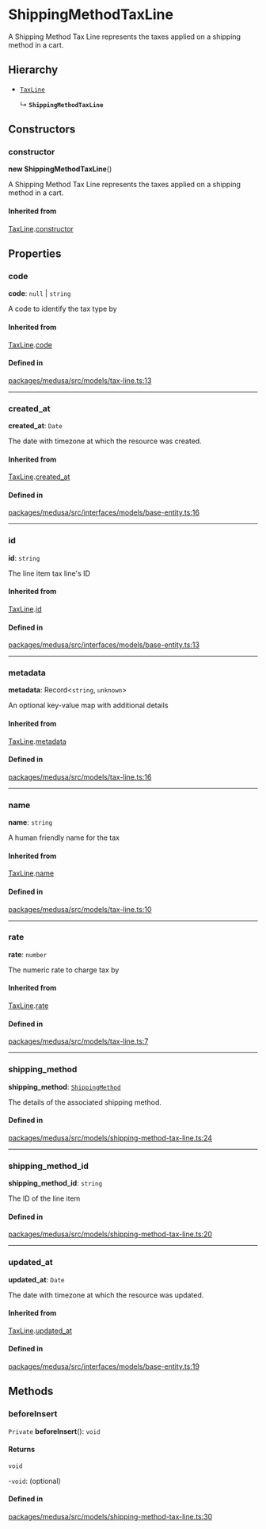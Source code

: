 # ShippingMethodTaxLine

A Shipping Method Tax Line represents the taxes applied on a shipping method in a cart.

## Hierarchy

- [`TaxLine`](TaxLine.md)

  ↳ **`ShippingMethodTaxLine`**

## Constructors

### constructor

**new ShippingMethodTaxLine**()

A Shipping Method Tax Line represents the taxes applied on a shipping method in a cart.

#### Inherited from

[TaxLine](TaxLine.md).[constructor](TaxLine.md#constructor)

## Properties

### code

 **code**: ``null`` \| `string`

A code to identify the tax type by

#### Inherited from

[TaxLine](TaxLine.md).[code](TaxLine.md#code)

#### Defined in

[packages/medusa/src/models/tax-line.ts:13](https://github.com/medusajs/medusa/blob/3d9f5ae63/packages/medusa/src/models/tax-line.ts#L13)

___

### created\_at

 **created\_at**: `Date`

The date with timezone at which the resource was created.

#### Inherited from

[TaxLine](TaxLine.md).[created_at](TaxLine.md#created_at)

#### Defined in

[packages/medusa/src/interfaces/models/base-entity.ts:16](https://github.com/medusajs/medusa/blob/3d9f5ae63/packages/medusa/src/interfaces/models/base-entity.ts#L16)

___

### id

 **id**: `string`

The line item tax line's ID

#### Inherited from

[TaxLine](TaxLine.md).[id](TaxLine.md#id)

#### Defined in

[packages/medusa/src/interfaces/models/base-entity.ts:13](https://github.com/medusajs/medusa/blob/3d9f5ae63/packages/medusa/src/interfaces/models/base-entity.ts#L13)

___

### metadata

 **metadata**: Record<`string`, `unknown`\>

An optional key-value map with additional details

#### Inherited from

[TaxLine](TaxLine.md).[metadata](TaxLine.md#metadata)

#### Defined in

[packages/medusa/src/models/tax-line.ts:16](https://github.com/medusajs/medusa/blob/3d9f5ae63/packages/medusa/src/models/tax-line.ts#L16)

___

### name

 **name**: `string`

A human friendly name for the tax

#### Inherited from

[TaxLine](TaxLine.md).[name](TaxLine.md#name)

#### Defined in

[packages/medusa/src/models/tax-line.ts:10](https://github.com/medusajs/medusa/blob/3d9f5ae63/packages/medusa/src/models/tax-line.ts#L10)

___

### rate

 **rate**: `number`

The numeric rate to charge tax by

#### Inherited from

[TaxLine](TaxLine.md).[rate](TaxLine.md#rate)

#### Defined in

[packages/medusa/src/models/tax-line.ts:7](https://github.com/medusajs/medusa/blob/3d9f5ae63/packages/medusa/src/models/tax-line.ts#L7)

___

### shipping\_method

 **shipping\_method**: [`ShippingMethod`](ShippingMethod.md)

The details of the associated shipping method.

#### Defined in

[packages/medusa/src/models/shipping-method-tax-line.ts:24](https://github.com/medusajs/medusa/blob/3d9f5ae63/packages/medusa/src/models/shipping-method-tax-line.ts#L24)

___

### shipping\_method\_id

 **shipping\_method\_id**: `string`

The ID of the line item

#### Defined in

[packages/medusa/src/models/shipping-method-tax-line.ts:20](https://github.com/medusajs/medusa/blob/3d9f5ae63/packages/medusa/src/models/shipping-method-tax-line.ts#L20)

___

### updated\_at

 **updated\_at**: `Date`

The date with timezone at which the resource was updated.

#### Inherited from

[TaxLine](TaxLine.md).[updated_at](TaxLine.md#updated_at)

#### Defined in

[packages/medusa/src/interfaces/models/base-entity.ts:19](https://github.com/medusajs/medusa/blob/3d9f5ae63/packages/medusa/src/interfaces/models/base-entity.ts#L19)

## Methods

### beforeInsert

`Private` **beforeInsert**(): `void`

#### Returns

`void`

-`void`: (optional) 

#### Defined in

[packages/medusa/src/models/shipping-method-tax-line.ts:30](https://github.com/medusajs/medusa/blob/3d9f5ae63/packages/medusa/src/models/shipping-method-tax-line.ts#L30)
